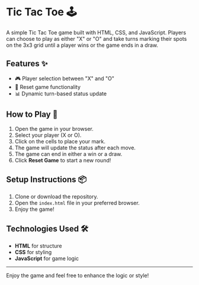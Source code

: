 # Tic Tac Toe 🕹️

A simple Tic Tac Toe game built with HTML, CSS, and JavaScript. Players can choose to play as either "X" or "O" and take turns marking their spots on the 3x3 grid until a player wins or the game ends in a draw.

## Features ✨

- 🎮 Player selection between "X" and "O"
- 🔄 Reset game functionality
- 📊 Dynamic turn-based status update

## How to Play 🚀

1. Open the game in your browser.
2. Select your player (X or O).
3. Click on the cells to place your mark.
4. The game will update the status after each move.
5. The game can end in either a win or a draw.
6. Click **Reset Game** to start a new round!

## Setup Instructions 📦

1. Clone or download the repository.
2. Open the `index.html` file in your preferred browser.
3. Enjoy the game!

## Technologies Used 🛠️

- **HTML** for structure
- **CSS** for styling
- **JavaScript** for game logic

---

Enjoy the game and feel free to enhance the logic or style!
